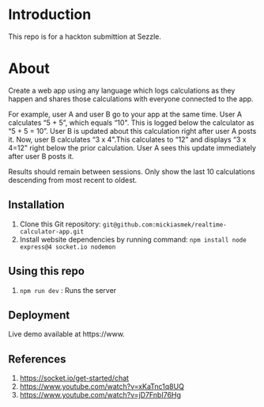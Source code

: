 # Introduction
This repo is for a hackton submittion at Sezzle.

# About
Create a web app using any language which logs calculations as they happen and shares those calculations with everyone connected to the app.

For example, user A and user B go to your app at the same time. User A calculates “5 + 5”, which equals “10". This is logged below the calculator as “5 + 5 = 10”. User B is updated about this calculation right after user A posts it. Now, user B calculates “3 x 4".This calculates to “12” and displays “3 x 4=12" right below the prior calculation. User A sees this update immediately after user B posts it.

Results should remain between sessions. Only show the last 10 calculations descending from most recent to oldest.

## Installation
1. Clone this Git repository: `git@github.com:mickiasmek/realtime-calculator-app.git`
2. Install website dependencies by running command: `npm install node express@4 socket.io nodemon`

## Using this repo
1. `npm run dev` : Runs the server

## Deployment
Live demo available at https://www.

## References
1. https://socket.io/get-started/chat
2. https://www.youtube.com/watch?v=xKaTnc1q8UQ
3. https://www.youtube.com/watch?v=jD7FnbI76Hg
